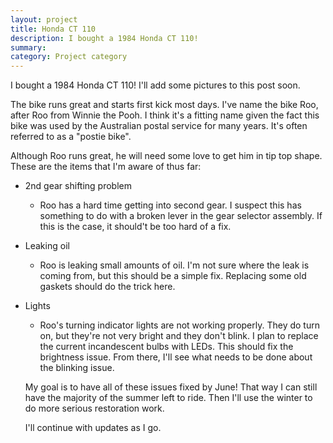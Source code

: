 ```yaml
---
layout: project
title: Honda CT 110
description: I bought a 1984 Honda CT 110!
summary:
category: Project category
---
```


I bought a 1984 Honda CT 110! I'll add some pictures to this post soon.

The bike runs great and starts first kick most days. I've name the bike Roo, after Roo from Winnie the  Pooh. I think it's a fitting name given the fact this bike was used by the Australian postal service for many years. It's often referred to as a "postie bike".

Although Roo runs great, he will need some love to get him in tip top shape. These are the items that I'm aware of thus far:

* 2nd gear shifting problem
  * Roo has a hard time getting into second gear. I suspect this has something to do with a broken lever in the gear selector assembly. If this is the case, it should't be too hard of a fix.

* Leaking oil
  * Roo is leaking small amounts of oil. I'm not sure where the leak is coming from, but this should be a simple fix. Replacing some old gaskets should do the trick here.

* Lights
  * Roo's turning indicator lights are not working properly. They do turn on, but they're not very bright and they don't blink. I plan to replace the current incandescent bulbs with LEDs. This should fix the brightness issue. From there, I'll see what needs to be done about the blinking issue.

  My goal is to have all of these issues fixed by June! That way I can still have the majority of the summer left to ride. Then I'll use the winter to do more serious restoration work.

  I'll continue with updates as I go. 
